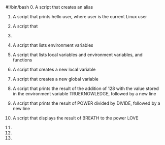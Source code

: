 #!/bin/bash
0. A script that creates an alias

1. A script that  prints hello user, where user is the current Linux user

2. A script that 

3. 

4. A script that lists environment variables

5. A script that lists local variables and environment variables, and functions

6. A script that creates a new local variable

7. A script that creates a new global variable

8. A script that prints the result of the addition of 128 with the value stored in the environment variable TRUEKNOWLEDGE, followed by a new line

9. A script that prints the result of POWER divided by DIVIDE, followed by a new line

10. A script that displays the result of BREATH to the power LOVE

11. 

12. 

13. 



